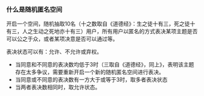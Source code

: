 ### 什么是随机匿名空间

开启一个空间，随机抽取10名（十之数取自《道德经》：生之徒十有三，死之徒十有三，人之生动之死地亦十有三）用户，所有用户以匿名的方式表决某项主题是否可以公之于众，或者某项决意是否可以通过等。

表决状态可以有：允许、不允许或弃权。

- 当同意和不同意的表决数均低于3时（三取自《道德经》，同上》，表明该主题存在太多争议，需要重新开启一个新的随机匿名空间进行表决。
- 当同意或不同意的表决数有一方大于或等于3时，取多者表决状态
- 当两者表决数相同时，取允许状态。
